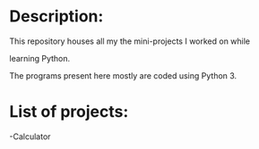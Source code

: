 # Description:

This repository houses all my the mini-projects I worked on while

learning Python.

The programs present here mostly are coded using Python 3.

# List of projects:

-Calculator
